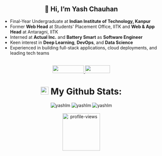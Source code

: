 <h2 align="center">👋 Hi, I’m Yash Chauhan</h2>

- Final-Year Undergraduate at **Indian Institute of Technology, Kanpur**  
- Former **Web Head** at Students' Placement Office, IITK and **Web & App Head** at Antaragni, IITK  
- Interned at **Actual Inc.** and **Battery Smart** as **Software Engineer**  
- Keen interest in **Deep Learning**, **DevOps**, and **Data Science**  
- Experienced in building full-stack applications, cloud deployments, and leading tech teams  

<br>


<div align="center">
<a href="https://www.linkedin.com/in/yash-chauhan-10b696250/" alt="linkedin" target="_blank">
<img src="https://img.shields.io/badge/LinkedIn-blue?logo=linkedin&logoColor=white" width="100px" height="25">
</a>
<a href="https://home.iitk.ac.in/~yashc22" alt="website" target="_blank">
<img src="https://img.shields.io/badge/Portfolio-darkgreen" width="80px" height="25">
</a>
</div>


<!--
**yashlm/yashlm** is a ✨ _special_ ✨ repository because its `README.md` (this file) appears on your GitHub profile.

Here are some ideas to get you started:

- 🔭 I’m currently working on ...
- 🌱 I’m currently learning ...
- 👯 I’m looking to collaborate on ...
- 🤔 I’m looking for help with ...
- 💬 Ask me about ...
- 📫 How to reach me: ...
- 😄 Pronouns: ...
- ⚡ Fun fact: ...
-->

<h1 align="center"><img src='https://media1.giphy.com/media/du3J3cXyzhj75IOgvA/giphy.gif?cid=ecf05e47x2g034i9pzwtzzsd3xgg2w9nr94t4tflbbgo3008&rid=giphy.gif' width='25' /> My Github Stats:</h1>

<div align="center">
<span><img src="https://github-readme-stats-sigma-five.vercel.app/api?username=yashlm&theme=blue-green&show_icons=true&locale=en" alt="yashlm" /></span>
<span><img src="https://github-readme-stats-sigma-five.vercel.app/api/top-langs?username=yashlm&theme=blue-green&show_icons=true&locale=en&layout=compact" alt="yashlm"/></span>
<span><img  src="https://github-readme-streak-stats.herokuapp.com/?user=yashlm&theme=blue-green&bg_color=1e1e2e&text_color=cdd6f4" alt="yashlm" /></span>
</div>

<br>

<div align="center">
<img src="https://komarev.com/ghpvc/?username=yashlm&style=flat-square&color=blueviolet" alt="profile-views" width="120"/>
</div>

